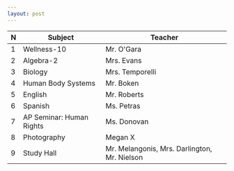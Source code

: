 ```yaml
---
layout: post
---
```


N | Subject                 | Teacher
--|-------------------------|--------------------------------------------
1 | Wellness-10             | Mr. O'Gara
2 | Algebra-2               | Mrs. Evans
3 | Biology                 | Mrs. Temporelli
4 | Human Body Systems      | Mr. Boken
5 | English                 | Mr. Roberts
6 | Spanish                 | Ms. Petras
7 | AP Seminar: Human Rights| Ms. Donovan
8 | Photography             | Megan X
9 | Study Hall              | Mr. Melangonis, Mrs. Darlington, Mr. Nielson
